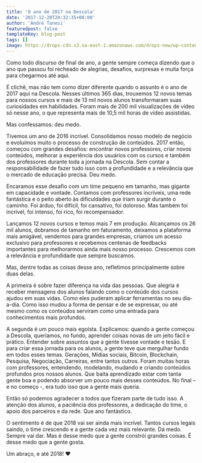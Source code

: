 ```yaml
---
title: 'O ano de 2017 na Descola'
date: '2017-12-20T20:32:35+00:00'
author: 'André Tanesi'
featuredpost: false
templateKey: blog-post
tags: []
image: https://drops-cdn.s3.sa-east-1.amazonaws.com/drops-new/wp-content/uploads/2017/12/20203154/descola-2017-150x150.png
---
```

Como todo discurso de final de ano, a gente sempre começa dizendo que o ano que passou foi recheado de alegrias, desafios, surpresas e muita força para chegarmos até aqui.

É clichê, mas não tem como dizer diferente quando o assunto é o ano de 2017 aqui na Descola. Nesses últimos 365 dias, trouxemos 12 novos temas para nossos cursos e mais de 13 mil novos alunos transformaram suas curiosidades em habilidades. Foram mais de 200 mil visualizações de vídeo só nesse ano, o que representa mais de 10,5 mil horas de vídeo assistidas.

Mas confessamos: deu medo.

Tivemos um ano de 2016 incrível. Consolidamos nosso modelo de negócio e evoluímos muito o processo de construção de conteúdos. 2017 então, começou com grandes desafios: encontrar novos professores, criar novos conteúdos, melhorar a experiência dos usuários com os cursos e também dos professores durante toda a jornada na Descola. Sem contar a responsabilidade de fazer tudo isso com a profundidade e a relevância que o mercado de educação precisa. Deu medo.

Encaramos esse desafio com um time pequeno em tamanho, mas gigante em capacidade e vontade. Contamos com professores incríveis, uma rede fantástica e o peito aberto às dificuldades que iriam surgir durante o caminho. Foi árduo, foi difícil, foi cansativo, foi doloroso. Mas também foi incrível, foi intenso, foi rico, foi recompensador.

Lançamos 12 novos cursos e temos mais 7 em produção. Alcançamos os 26 mil alunos, dobramos de tamanho em faturamento, deixamos a plataforma mais amigável, vendemos para grandes empresas, criamos um acesso exclusivo para professores e recebemos centenas de feedbacks importantes para melhorarmos ainda mais nosso processo. Crescemos com a relevância e profundidade que sempre buscamos.

Mas, dentre todas as coisas desse ano, refletimos principalmente sobre duas delas.

A primeira é sobre fazer diferença na vida das pessoas. Que alegria é receber mensagens dos alunos falando como o conteúdo dos cursos ajudou em suas vidas. Como eles puderam aplicar ferramentas no seu dia-a-dia. Como isso mudou a forma de pensar e de se expressar, ou até mesmo como os conteúdos serviram como uma entrada para conhecimentos mais profundos.

A segunda é um pouco mais egoísta. Explicamos: quando a gente começou a Descola, queríamos, no fundo, aprender coisas novas de um jeito fácil e prático. Entender sobre assuntos que a gente tivesse vontade e tesão. E para criar essa jornada para os alunos, a gente teve que mergulhar fundo em todos esses temas. Gerações, Mídias sociais, Bitcoin, Blockchain, Pesquisa, Negociação, Carreiras, entre tantos outros. Foram muitas horas com professores, entendendo, modelando, mudando e criando conteúdos profundos pros nossos alunos. Que baita aprendizado estar com tanta gente boa e podendo absorver um pouco mais desses conteúdos. No final – e no começo -, era tudo isso que a gente mais queria.

Então só podemos agradecer a todos que fizeram parte de tudo isso. A atenção dos alunos, a paciência dos professores, a dedicação do time, o apoio dos parceiros e da rede. Que ano fantástico.

O sentimento é de que 2018 vai ser ainda mais incrível. Tantos cursos legais saindo, o time crescendo e a gente cada vez mais relevante. Dá medo. Sempre vai dar. Mas é desse medo que a gente constrói grandes coisas. É desse medo que a gente gosta.

Um abraço, e até 2018! ♥